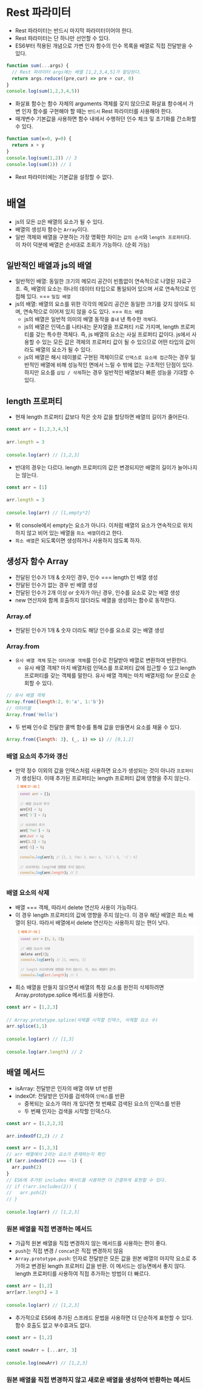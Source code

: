 # Rest 파라미터
- Rest 파라미터는 반드시 마지막 파라미터이어야 한다.
- Rest 파라미터는 단 하나만 선언할 수 있다.
- ES6부터 적용된 개념으로 가변 인자 함수의 인수 목록을 배열로 직접 전달받을 수 있다.
```js
function sum(...args) {
  // Rest 파라미터 args에는 배열 [1,2,3,4,5]가 할당된다.
  return args.reduce((pre,cur) => pre + cur, 0)
}
console.log(sum(1,2,3,4,5))
```
- 화살표 함수는 함수 자체의 arguments 객체를 갖지 않으므로 화살표 함수에서 가변 인자 함수를 구현해야 할 때는 `반드시` Rest 파라미터를 사용해야 한다.
- 매개변수 기본값을 사용하면 함수 내에서 수행하던 인수 체크 및 초기화를 간소화할 수 있다. 
```js
function sum(x=0, y=0) {
  return x + y
}
console.log(sum(1,2)) // 3
console.log(sum(1)) // 1
```
- Rest 파라미터에는 기본값을 설정할 수 없다. 

# 배열
- js의 모든 `값`은 배열의 요소가 될 수 있다.
- 배열의 생성자 함수는 `Array`이다.  
- 일반 객체와 배열을 구분하는 가장 명확한 차이는 `값의 순서`와 `length 프로퍼티`다. 이 차이 덕분에 배열은 순서대로 조회가 가능하다. (순회 가능)

## 일반적인 배열과 js의 배열
- 일반적인 배열: 동일한 크기의 메모리 공간이 빈틈없이 연속적으로 나열된 자료구조. 즉, 배열의 요소는 하나의 데이터 타입으로 통일되어 있으며 서로 연속적으로 인접해 있다. === `밀집 배열`
- js의 배열: 배열의 요소를 위한 각각의 메모리 공간은 동일한 크기를 갖지 않아도 되며, 연속적으로 이어져 있지 않을 수도 있다. === `희소 배열`
  - js의 배열은 일반적 의미의 배열 동작을 `흉내` 낸 특수한 `객체`다.
  - js의 배열은 인덱스를 나타내는 문자열을 프로퍼티 `키`로 가지며, length 프로퍼티를 갖는 특수한 객체다. 즉, js 배열의 요소는 사실 프로퍼티 값이다. js에서 사용할 수 있는 모든 값은 객체의 프로퍼티 값이 될 수 있으므로 어떤 타입의 값이라도 배열의 요소가 될 수 있다.    
  - js의 배열은 해시 테이블로 구현된 객체이므로 `인덱스로 요소에 접근`하는 경우 일반적인 배열에 비해 성능적인 면에서 느릴 수 밖에 없는 구조적인 단점이 있다. 하지만 요소를 `삽입 / 삭제`하는 경우 일반적인 배열보다 빠른 성능을 기대할 수 있다. 

## length 프로퍼티
- 현재 length 프로퍼티 값보다 작은 숫자 값을 할당하면 배열의 길이가 줄어든다.
```js
const arr = [1,2,3,4,5]

arr.length = 3

console.log(arr) // [1,2,3]
```
- 반대의 경우는 다르다. length 프로퍼티의 값은 변경되지만 배열의 길이가 늘어나지는 않는다. 
```js
const arr = [1]

arr.length = 3

console.log(arr) // [1,empty*2]
```
- 위 console에서 empty는 요소가 아니다. 이처럼 배열의 요소가 연속적으로 위치하지 않고 비어 있는 배열을 `희소 배열`이라고 한다. 
- `희소 배열`은 되도록이면 생성하거나 사용하지 않도록 하자. 

## 생성자 함수 Array
- 전달된 인수가 1개 & 숫자인 경우, 인수 === length 인 배열 생성
- 전달된 인수가 없는 경우 빈 배열 생성
- 전달된 인수가 2개 이상 or 숫자가 아닌 경우, 인수를 요소로 갖는 배열 생성
- new 연산자와 함께 호출하지 않더라도 배열을 생성하는 함수로 동작한다. 

### Array.of
- 전달된 인수가 1개 & 숫자 더라도 해당 인수를 요소로 갖는 배열 생성

### Array.from
- `유사 배열 객체` 또는 `이터러블 객체`를 인수로 전달받아 배열로 변환하여 반환한다.
  - 유사 배열 객체? 마치 배열처럼 인덱스를 프로퍼티 값에 접근할 수 있고 length 프로퍼티를 갖는 객체를 말한다. 유사 배열 객체는 마치 배열처럼 for 문으로 순회할 수 있다. 
```js
// 유사 배열 객체
Array.from({length:2, 0:'a', 1:'b'})
// 이터러블
Array.from('Hello')
``` 
- 두 번째 인수로 전달한 콜백 함수를 통해 값을 만들면서 요소를 채울 수 있다. 
```js
Array.from({length: 3}, (_, i) => i) // [0,1,2]
```

### 배열 요소의 추가와 갱신
- 만약 정수 이외의 값을 인덱스처럼 사용하면 요소가 생성되는 것이 아니라 `프로퍼티`가 생성된다. 이때 추가된 프로퍼티는 length 프로퍼티 값에 영향을 주지 않는다. 
![alt text](image.png)

### 배열 요소의 삭제
- 배열 === 객체, 따라서 delete 연산자 사용이 가능하다.
- 이 경우 length 프로퍼티의 값에 영향을 주지 않는다. 이 경우 해당 배열은 희소 배열이 된다. 따라서 배열에서 delete 연산자는 사용하지 않는 편이 낫다. 
![alt text](image-1.png)
- 희소 배열을 만들지 않으면서 배열의 특정 요소를 완전히 삭제하려면 Array.prototype.splice 메서드를 사용한다.
```js
const arr = [1,2,3]

// Array.prototype.splice(삭제를 시작할 인덱스, 삭제할 요소 수)
arr.splice(1,1)

console.log(arr) // [1,3]

console.log(arr.length) // 2
```

## 배열 메서드
- isArray: 전달받은 인자의 배열 여부 t/f 반환
- indexOf: 전달받은 인자를 검색하여 `인덱스`를 반환
  - 중복되는 요소가 여러 개 있다면 첫 번째로 검색된 요소의 인덱스를 반환
  - 두 번째 인자는 검색을 시작할 인덱스다. 
```js
const arr = [1,2,2,3]

arr.indexOf(2,2) // 2
```
```js
const arr = [1,2,3]
// arr 배열에서 2라는 요소가 존재하는지 확인
if (arr.indexOf(2) === -1) {
  arr.push(2)
}
// ES6에 추가된 includes 메서드를 사용하면 더 간결하게 표현할 수 있다. 
// if (!arr.includes(2)) {
//   arr.psh(2)
// }

console.log(arr) // [1,2,3]
```
### 원본 배열을 직접 변경하는 메서드
- 가급적 원본 배열을 직접 변경하지 않는 메서드를 사용하는 편이 좋다. 
- `push`는 직접 변경 / `concat`은 직접 변경하지 않음
- `Array.prototype.push`: 인자로 전달받은 모든 값을 원본 배열의 마지막 요소로 추가하고 변경된 length 프로퍼티 값을 반환. 이 메서드는 성능면에서 좋지 않다. length 프로퍼티를 사용하여 직접 추가하는 방법이 더 빠르다.
```js
const arr = [1,2]
arr[arr.length] = 3

console.log(arr) // [1,2,3]
```
- 추가적으로 ES6에 추가된 스프레드 문법을 사용하면 더 단순하게 표현할 수 있다. 함수 호출도 없고 부수효과도 없다. 
```js
const arr = [1,2]

const newArr = [...arr, 3]

console.log(newArr) // [1,2,3]
```
### 원본 배열을 직접 변경하지 않고 새로운 배열을 생성하여 반환하는 메서드